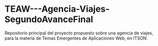 # TEAW---Agencia-Viajes-SegundoAvanceFinal
Repositorio principal del proyecto propuesto sobre una agencia de viajes, para la materia de Temas Emergentes de Aplicaciones Web, en ITSON.
